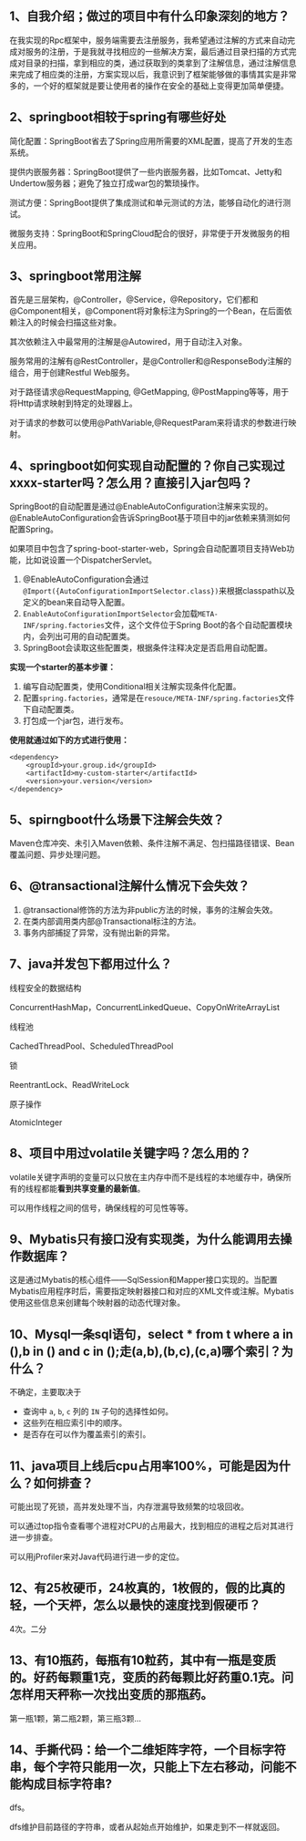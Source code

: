 ## 1、自我介绍；做过的项目中有什么印象深刻的地方？

在我实现的Rpc框架中，服务端需要去注册服务，我希望通过注解的方式来自动完成对服务的注册，于是我就寻找相应的一些解决方案，最后通过目录扫描的方式完成对目录的扫描，拿到相应的类，通过获取到的类拿到了注解信息，通过注解信息来完成了相应类的注册，方案实现以后，我意识到了框架能够做的事情其实是非常多的，一个好的框架就是要让使用者的操作在安全的基础上变得更加简单便捷。

## 2、springboot相较于spring有哪些好处

简化配置：SpringBoot省去了Spring应用所需要的XML配置，提高了开发的生态系统。

提供内嵌服务器：SpringBoot提供了一些内嵌服务器，比如Tomcat、Jetty和Undertow服务器；避免了独立打成war包的繁琐操作。

测试方便：SpringBoot提供了集成测试和单元测试的方法，能够自动化的进行测试。

微服务支持：SpringBoot和SpringCloud配合的很好，非常便于开发微服务的相关应用。

## 3、springboot常用注解

首先是三层架构，@Controller，@Service，@Repository，它们都和@Component相关，@Component将对象标注为Spring的一个Bean，在后面依赖注入的时候会扫描这些对象。

其次依赖注入中最常用的注解是@Autowired，用于自动注入对象。

服务常用的注解有@RestController，是@Controller和@ResponseBody注解的组合，用于创建Restful Web服务。

对于路径请求@RequestMapping, @GetMapping, @PostMapping等等，用于将Http请求映射到特定的处理器上。

对于请求的参数可以使用@PathVariable,@RequestParam来将请求的参数进行映射。

## 4、springboot如何实现自动配置的？你自己实现过xxxx-starter吗？怎么用？直接引入jar包吗？

SpringBoot的自动配置是通过@EnableAutoConfiguration注解来实现的。@EnableAutoConfiguration会告诉SpringBoot基于项目中的jar依赖来猜测如何配置Spring。

如果项目中包含了spring-boot-starter-web，Spring会自动配置项目支持Web功能，比如说设置一个DispatcherServlet。

1. @EnableAutoConfiguration会通过`@Import({AutoConfigurationImportSelector.class})`来根据classpath以及定义的bean来自动导入配置。
2. `EnableAutoConfigurationImportSelector`会加载`META-INF/spring.factories`文件，这个文件位于Spring Boot的各个自动配置模块内，会列出可用的自动配置类。
3. SpringBoot会读取这些配置类，根据条件注释决定是否启用自动配置。

**实现一个starter的基本步骤：**

1. 编写自动配置类，使用Conditional相关注解实现条件化配置。
2. 配置`spring.factories`，通常是在`resouce/META-INF/spring.factories`文件下自动配置类。
3. 打包成一个jar包，进行发布。

**使用就通过如下的方式进行使用：**

```
<dependency>
    <groupId>your.group.id</groupId>
    <artifactId>my-custom-starter</artifactId>
    <version>your.version</version>
</dependency>
```



## 5、spirngboot什么场景下注解会失效？

Maven仓库冲突、未引入Maven依赖、条件注解不满足、包扫描路径错误、Bean覆盖问题、异步处理问题。

## 6、@transactional注解什么情况下会失效？

1. @transactional修饰的方法为非public方法的时候，事务的注解会失效。
2. 在类内部调用类内部@Transactional标注的方法。
3. 事务内部捕捉了异常，没有抛出新的异常。

## 7、java并发包下都用过什么？

线程安全的数据结构

ConcurrentHashMap，ConcurrentLinkedQueue、CopyOnWriteArrayList

线程池

CachedThreadPool、ScheduledThreadPool

锁

ReentrantLock、ReadWriteLock

原子操作

AtomicInteger

## 8、项目中用过volatile关键字吗？怎么用的？

volatile关键字声明的变量可以只放在主内存中而不是线程的本地缓存中，确保所有的线程都能**看到共享变量的最新值**。

可以用作线程之间的信号，确保线程的可见性等等。

## 9、Mybatis只有接口没有实现类，为什么能调用去操作数据库？

这是通过Mybatis的核心组件——SqlSession和Mapper接口实现的。当配置Mybatis应用程序时后，需要指定映射器接口和对应的XML文件或注解。Mybatis使用这些信息来创建每个映射器的动态代理对象。

## 10、Mysql一条sql语句，select * from t where a in (),b in () and c in ();走(a,b),(b,c),(c,a)哪个索引？为什么？

不确定，主要取决于

- 查询中 `a`, `b`, `c` 列的 `IN` 子句的选择性如何。
- 这些列在相应索引中的顺序。
- 是否存在可以作为覆盖索引的索引。

## 11、java项目上线后cpu占用率100%，可能是因为什么？如何排查？

可能出现了死锁，高并发处理不当，内存泄漏导致频繁的垃圾回收。

可以通过top指令查看哪个进程对CPU的占用最大，找到相应的进程之后对其进行进一步排查。

可以用jProfiler来对Java代码进行进一步的定位。

## 12、有25枚硬币，24枚真的，1枚假的，假的比真的轻，一个天枰，怎么以最快的速度找到假硬币？

4次。二分

## 13、有10瓶药，每瓶有10粒药，其中有一瓶是变质的。好药每颗重1克，变质的药每颗比好药重0.1克。问怎样用天秤称一次找出变质的那瓶药。

第一瓶1颗，第二瓶2颗，第三瓶3颗...



## 14、手撕代码：给一个二维矩阵字符，一个目标字符串，每个字符只能用一次，只能上下左右移动，问能不能构成目标字符串?

dfs。

dfs维护目前路径的字符串，或者从起始点开始维护，如果走到不一样就返回。